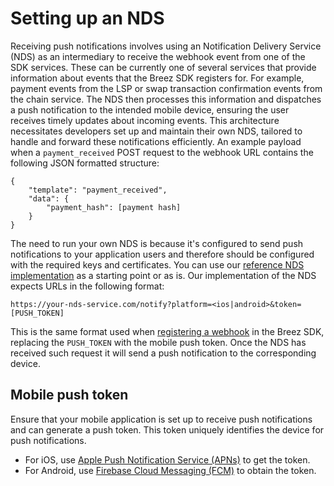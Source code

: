 # Setting up an NDS

Receiving push notifications involves using an Notification Delivery Service (NDS) as an intermediary to receive the webhook event from one of the SDK services. These can be currently one of several services that provide information about events that the Breez SDK registers for. For example, payment events from the LSP or swap transaction confirmation events from the chain service. The NDS then processes this information and dispatches a push notification to the intended mobile device, ensuring the user receives timely updates about incoming events. This architecture necessitates developers set up and maintain their own NDS, tailored to handle and forward these notifications efficiently. An example payload when a `payment_received` POST request to the webhook URL contains the following JSON formatted structure:

```
{
    "template": "payment_received",
    "data": {  
        "payment_hash": [payment hash]
    }
}
```

The need to run your own NDS is because it's configured to send push notifications to your application users and therefore should be configured with the required keys and certificates. You can use our [reference NDS implementation](https://github.com/breez/notify) as a starting point or as is. Our implementation of the NDS expects URLs in the following format:
```
https://your-nds-service.com/notify?platform=<ios|android>&token=[PUSH_TOKEN]
```
  


This is the same format used when [registering a webhook](register_webhook.md) in the Breez SDK, replacing the `PUSH_TOKEN` with the mobile push token. Once the NDS has received such request it will send a push notification to the corresponding device.

## Mobile push token
Ensure that your mobile application is set up to receive push notifications and can generate a push token. This token uniquely identifies the device for push notifications.
* For iOS, use [Apple Push Notification Service (APNs)](https://developer.apple.com/documentation/usernotifications/registering_your_app_with_apns) to get the token.
* For Android, use [Firebase Cloud Messaging (FCM)](https://firebase.google.com/docs/cloud-messaging/manage-tokens) to obtain the token.
